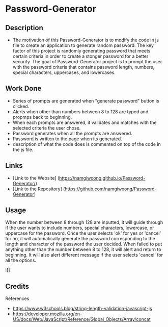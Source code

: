 # Password-Generator

## Description

- The motivation of this Password-Generator is to modify the code in js file to create an application to generate random password. The key factor of this project is randomly generating password that meets certain criteria in order to create a stonger password for a better security. The goal of Password-Generator project is to prompt the user with the password criteria that contains password length, numbers, special characters, uppercases, and lowercases.

## Work Done

- Series of prompts are generated when "generate password" button is clicked.
- Alerts when other than numbers between 8 to 128 are typed and propmps back to beginning.
- When each prompts are answered, it validates and matches with the selected criteria the user chose.
- Password generates when all the prompts are answered.
- Password is written to the page when its generated.
- description of what the code does is commented on top of the code in the js file.

## Links

- [Link to the Website] (https://namgiwoong.github.io/Password-Generator/)
- [Link to the Repository] (https://github.com/namgiwoong/Password-Generator)

## Usage

When the number between 8 through 128 are inputted, it will guide through if the user wants to include numbers, special characters, lowercase, or uppercase for the password. Once the user selects 'ok' for yes or 'cancel' for no, it will automatically generate the password corresponding to the length and character of the password the user decided. When failed to put anything other than the number between 8 to 128, it will alert and return to beginning. It will also alert different message if the user selects 'cancel' for all the options.

![]

## Credits

References

- https://www.w3schools.blog/string-length-validation-javascript-js
- https://developer.mozilla.org/en-US/docs/Web/JavaScript/Reference/Global_Objects/Array/concat
